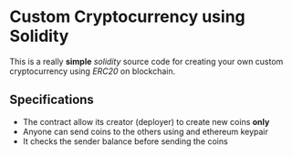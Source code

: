# Custom Cryptocurrency using Solidity

This is a really **simple** _solidity_ source code for creating your own custom cryptocurrency using _ERC20_ on blockchain.

## Specifications
<ul>
  <li>The contract allow its creator (deployer) to create new coins <b>only</b></li>
  <li>Anyone can send coins to the others using and ethereum keypair</li>
  <li>It checks the sender balance before sending the coins</li>
</ul>
